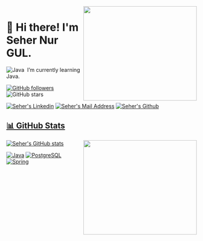 <img align="right" width="300" height="250" src= https://user-images.githubusercontent.com/74426083/119266170-6a031a00-bbf2-11eb-9126-6cb48f6a07d3.jpg >

# 👋 Hi there! I'm Seher Nur GUL.
![Java](https://img.shields.io/badge/-Java-05122A?style=flat&logo=Java&logoColor=FFA518)&nbsp;
 I’m currently learning Java.


[![GitHub followers](https://img.shields.io/github/followers/sehergul?style=social)](https://github.com/sehergul?tab=followers)
![GitHub stars](https://img.shields.io/github/stars/sehergul?style=social) 
  

 <a href="https://www.linkedin.com/in/seher-nur-g%C3%BCl-0267561a4/" target="_blank" rel="nofollow"><img alt="Seher's Linkedin" src="https://img.shields.io/badge/LinkedIn-black?style=for-the-badge&logo=linkedin&logoColor=blue" /></a>
 <a href="mailto:sehernege@gmail.com" target="_blank" rel="nofollow"><img alt="Seher's Mail Address" src="https://img.shields.io/badge/Gmail-black?style=for-the-badge&logo=gmail&logoColor=red" /></a>
  <a href="https://github.com/sehergul" target="_blank" rel="nofollow"><img alt="Seher's Github" img src="https://img.shields.io/badge/GitHub-100000?style=for-the-badge&logo=github&logoColor=white"></img>


## 📊 GitHub Stats

<img align="right" width="300" height="250" src= https://user-images.githubusercontent.com/74426083/119271384-f836ca80-bc09-11eb-97d4-8679e1c77d6a.jpg>

![Seher's GitHub stats](https://github-readme-stats.vercel.app/api?username=sehergul&show_icons=true&theme=dracula)


[![Java](https://img.shields.io/badge/Java-ED8B00?style=for-the-badge&logo=java&logoColor=white)](https://www.java.com/)
[![PostgreSQL](https://img.shields.io/badge/PostgreSQL-316192?style=for-the-badge&logo=postgresql&logoColor=white)](https://www.postgresql.org/)
[![Spring](https://img.shields.io/badge/Spring-6DB33F?style=for-the-badge&logo=spring&logoColor=white)](https://spring.io/)







